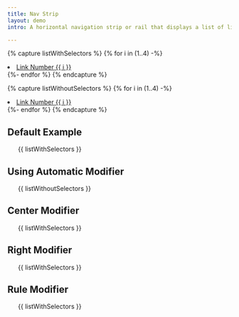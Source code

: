 ```yaml
---
title: Nav Strip
layout: demo
intro: A horizontal navigation strip or rail that displays a list of links to different pages or sections of a website. The active link, indicating the current page or section, is visually emphasized with an underline.

---
```


{% capture listWithSelectors %}
  {% for i in (1..4) -%}
    <li class="nav-strip__item">
      <a href="#" class="
        nav-strip__link
        {% if i == 2  %}is-active{% endif -%}
      ">
        Link Number {{ i }}
      </a>
    </li>
  {%- endfor %}
{% endcapture %}

{% capture listWithoutSelectors %}
  {% for i in (1..4) -%}
      <li>
        <a href="#" class="
          {% if i == 2  %}is-active{% endif -%}
        ">
          Link Number {{ i }}
        </a>
      </li>
    {%- endfor %}
{% endcapture %}

<h2 class="h2">Default Example</h2>

<div class="nav-strip">
  <ul class="nav-strip__list">
    {{ listWithSelectors }}
  </ul>
</div>

<h2 class="h2">Using Automatic Modifier</h2>

<div class="nav-strip nav-strip--auto">
  <ul>
    {{ listWithoutSelectors }}
  </ul>
</div>

<h2 class="h2">Center Modifier</h2>

<div class="nav-strip nav-strip--center">
  <ul class="nav-strip__list">
    {{ listWithSelectors }}
  </ul>
</div>

<h2 class="h2">Right Modifier</h2>

<div class="nav-strip nav-strip--right">
  <ul class="nav-strip__list">
    {{ listWithSelectors }}
  </ul>
</div>

<h2 class="h2">Rule Modifier</h2>

<div class="nav-strip nav-strip--rule">
  <ul class="nav-strip__list">
    {{ listWithSelectors }}
  </ul>
</div>